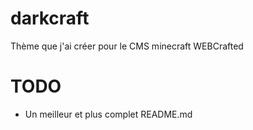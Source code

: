 darkcraft
=========

Thème que j'ai créer pour le CMS minecraft WEBCrafted

TODO
====

- Un meilleur et plus complet README.md

